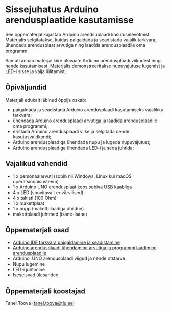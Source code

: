 # Sissejuhatus Arduino arendusplaatide kasutamisse

See õppematerjal kajastab Arduino arendsuplaadi kasutuselevõtmist. Materjalis selgitatakse, kuidas paigaldada ja seadistada vajalik tarkvara, ühendada arendusplaat arvutiga ning laadida arendusplaadile oma programm.

Samuti annab materjal kiire ülevaate Arduino arendusplaadi viikudest ning nende kasutamisest. Materjalis demonstreeritakse nupuvajutuse lugemist ja LED-i sisse ja välja lülitamist. 

## Õpiväljundid

Materjali edukalt läbinud õppija oskab:

*   paigaldada ja seadistada Arduino arendusplaadi kasutamiseks vajalikku tarkvara;
*   ühendada Arduino arendusplaadi arvutiga ja laadida arendusplaadile oma programmi;
*   eristada Arduino arendusplaadi viike ja selgitada nende kasutusvaldkondi;
*   Arduino arendusplaadiga ühendada nupu ja lugeda nupuvajutust;
*   Arduino arendusplaadiga ühendada LED-i ja seda juhtida;

## Vajalikud vahendid

*   1 x personaalarvuti (sobib nii Windows, Linux kui macOS operatsioonisüsteem)
*   1 x Arduino UNO arendusplaat koos sobiva USB kaabliga
*   4 x LED (soovitavalt erivärvilised)
*   4 x takisti (100 Ohm)
*   1 x makettplaat
*   1 x nupp (makettplaadiga ühilduv)
*   makettplaadi juhtmed (isane-isane)

## Õppematerjali osad

*   [Arduino IDE tarkvara paigaldamine ja seadistamine](https://github.com/nullyks/Arduino-sissejuhatus/blob/main/materjalid/1_Tarkvara_paigaldamine_ja_seadistamine.md)
*   [Arduino arendusplaadi ühendamine arvutiga ja programmi laadimine arendusplaadile](https://github.com/nullyks/Arduino-sissejuhatus/blob/main/materjalid/2_Ühendamine_ja_üleslaadimine.md)
*   Arduino  UNO arendusplaadi viigud ja nende otstarve
*   Nupu lugemine
*   LED-i juhtimine
*   Iseseisvad ülesanded

## Õppematerjali koostajad

Tanel Toova (tanel.toova@tlu.ee)